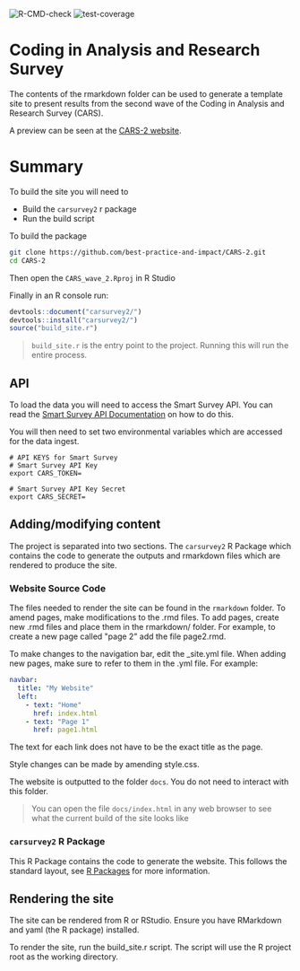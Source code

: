 ![R-CMD-check](https://github.com/best-practice-and-impact/CARS-2/workflows/R-CMD-check/badge.svg)
![test-coverage](https://github.com/best-practice-and-impact/CARS-2/workflows/test-coverage/badge.svg)

# Coding in Analysis and Research Survey

The contents of the rmarkdown folder can be used to generate a template site to present results from the second wave of the Coding in Analysis and Research Survey (CARS). 

A preview can be seen at the [CARS-2 website](https://best-practice-and-impact.github.io/CARS-2/).

# Summary
To build the site you will need to 

* Build the `carsurvey2` r package
* Run the build script

To build the package

```bash
git clone https://github.com/best-practice-and-impact/CARS-2.git
cd CARS-2
```
Then open the `CARS_wave_2.Rproj` in R Studio

Finally in an R console run:

```r
devtools::document("carsurvey2/")
devtools::install("carsurvey2/")
source("build_site.r")
```

> `build_site.r` is the entry point to the project. Running this will run the entire process.  

## API
To load the data you will need to access the Smart Survey API. 
You can read the [Smart Survey API Documentation](https://docs.smartsurvey.io/docs) on how to do this.

You will then need to set two environmental variables which are accessed for the data ingest. 

```shell
# API KEYS for Smart Survey
# Smart Survey API Key
export CARS_TOKEN=

# Smart Survey API Key Secret
export CARS_SECRET=
```

## Adding/modifying content

The project is separated into two sections. The `carsurvey2` R Package which contains the code to generate the outputs and rmarkdown files which are rendered to produce the site.

### Website Source Code

The files needed to render the site can be found in the `rmarkdown` folder. To amend pages, make modifications to the .rmd files. To add pages, create new .rmd files and place them in the rmarkdown/ folder. For example, to create a new page called "page 2" add the file page2.rmd. 

To make changes to the navigation bar, edit the _site.yml file. When adding new pages, make sure to refer to them in the .yml file. For example: 

```yaml 
navbar:
  title: "My Website"
  left:
    - text: "Home"
      href: index.html
    - text: "Page 1"
      href: page1.html
```

The text for each link does not have to be the exact title as the page. 

Style changes can be made by amending style.css. 

The website is outputted to the folder `docs`. You do not need to interact with this folder. 

> You can open the file `docs/index.html` in any web browser to see what the current build of the site looks like

### `carsurvey2` R Package

This R Package contains the code to generate the website. This follows the standard layout, see [R Packages](https://r-pkgs.org/) for more information. 



## Rendering the site

The site can be rendered from R or RStudio. Ensure you have RMarkdown and yaml (the R package) installed. 

To render the site, run the build_site.r script. The script will use the R project root as the working directory.
